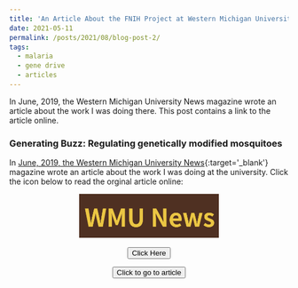 ```yaml
---
title: 'An Article About the FNIH Project at Western Michigan University'
date: 2021-05-11
permalink: /posts/2021/08/blog-post-2/
tags:
  - malaria
  - gene drive
  - articles
---
```

In June, 2019, the Western Michigan University News magazine wrote an article about the work I was doing there. This post contains a link to the article online.

### Generating Buzz: Regulating genetically modified mosquitoes

In [June, 2019, the Western Michigan University News](https://wmich.edu/news/2019/06){:target='_blank'} magazine wrote an article about the work I was doing at the university. Click the icon below to read the orginal article online: 

<center>
<a href="https://wmich.edu/news/2019/06/57059" target="_blank">
  <img src="/images/WMUNews.png" alt="Link to article" width="50%">
</a><br>
<p id="demo"></p>

<button onclick="window.location.href='https://wmich.edu/news/2019/06/57059';">
      Click Here
    </button>

[//]: # (This javascript adds a button to go to the video)
<script>
function goToArticle() { 
  window.location='https://wmich.edu/news/2019/06/57059';
}
</script>
<button onclick="goToArticle"> Click to go to article</button>
</center>
